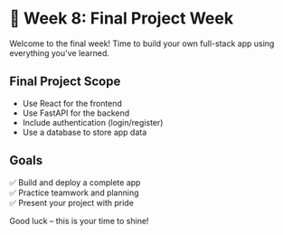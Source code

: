 # 🚀 Week 8: Final Project Week

Welcome to the final week! Time to build your own full-stack app using everything you've learned.

## Final Project Scope

- Use React for the frontend
- Use FastAPI for the backend
- Include authentication (login/register)
- Use a database to store app data

## Goals

✅ Build and deploy a complete app  
✅ Practice teamwork and planning  
✅ Present your project with pride

Good luck – this is your time to shine!
